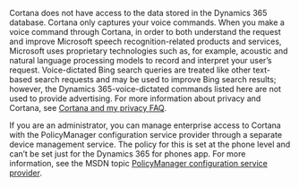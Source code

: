 Cortana does not have access to the data stored in the Dynamics 365 database. Cortana only captures your voice commands. When you make a voice command through Cortana, in order to both understand the request and improve Microsoft speech recognition-related products and services, Microsoft uses proprietary technologies such as, for example, acoustic and natural language processing models to record and interpret your user’s request. Voice-dictated Bing search queries are treated like other text-based search requests and may be used to improve Bing search results; however, the Dynamics 365-voice-dictated commands listed here are not used to provide advertising. For more information about privacy and Cortana, see [Cortana and my privacy FAQ](https://www.windowsphone.com/how-to/wp8/cortana/cortana-and-my-privacy-faq).  
  
 If you are an administrator, you can manage enterprise access to Cortana with the PolicyManager configuration service provider through a separate device management service. The policy for this is set at the phone level and can’t be set just for the Dynamics 365 for phones app. For more information, see the MSDN topic [PolicyManager configuration service provider](/previous-versions/windows/it-pro/windows-phone/dn499739(v=technet.10)).